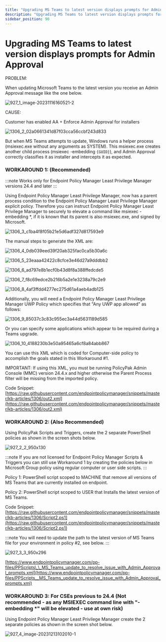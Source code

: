 ```yaml
---
title: "Upgrading MS Teams to latest version displays prompts for Admin Approval"
description: "Upgrading MS Teams to latest version displays prompts for Admin Approval"
sidebar_position: 90
---
```


# Upgrading MS Teams to latest version displays prompts for Admin Approval

PROBLEM:

When updating Microsoft Teams to the latest version you receive an Admin Approval message like the
one below.

![927_1_image-20231116160521-2](../assets/927_1_image-20231116160521-2.webp)

CAUSE:

Customer has enabled AA + Enforce Admin Approval for installers

![1306_2_02a0661341d87f03cca56ccbf243d833](../assets/1306_2_02a0661341d87f03cca56ccbf243d833.webp)

But when MS Teams attempts to update, Windows runs a helper process (msiexec.exe without any
arguments as SYSTEM). This msiexec.exe creates another child process (msiexec -embedding `{GUID}`),
and Admin Approval correctly classifies it as installer and intercepts it as expected.

### WORKAROUND 1: (Recommended)

:::note
Works only for Endpoint Policy Manager Least Privilege Manager versions 24.4 and later
:::


Using Endpoint Policy Manager Least Privilege Manager, now has a parent process condition to the
Endpoint Policy Manager Least Privilege Manager explicit policy. Therefore you can instruct Endpoint
Policy Manager Least Privilege Manager to securely to elevate a command like msiexec -embedding \*,
if it is known that its parent is also msiexec.exe, and signed by Microsoft.

![1306_3_c1ba4f8f05b21e5d6adf327d817593e9](../assets/1306_3_c1ba4f8f05b21e5d6adf327d817593e9.webp)

The manual steps to generate the XML are:

![1306_4_0db039eed39f20ab325fac0ca5b30a6c](../assets/1306_4_0db039eed39f20ab325fac0ca5b30a6c.webp)

![1306_5_23eaaa42422c8cfce3e46d27a9dddbb2](../assets/1306_5_23eaaa42422c8cfce3e46d27a9dddbb2.webp)

![1306_6_ad797e8b1ecf0b43d8f8a388ffedcde5](../assets/1306_6_ad797e8b1ecf0b43d8f8a388ffedcde5.webp)

![1306_7_f8c69edce2b216b5a2e1e3238a79c2e9](../assets/1306_7_f8c69edce2b216b5a2e1e3238a79c2e9.webp)

![1306_8_4af3ffdd4277ec275d61a4aeb4adb125](../assets/1306_8_4af3ffdd4277ec275d61a4aeb4adb125.webp)

Additionally, you will need a Endpoint Policy Manager Least Privilege Manager UWP Policy which
specifies that "Any UWP app allowed" as follows:

![1306_9_85037c3c83c955ec3a44d5631189d585](../assets/1306_9_85037c3c83c955ec3a44d5631189d585.webp)

Or you can specify some applications which appear to be required during a Teams upgrade.

![1306_10_4188230b3e50a95465a6cf8a84abb867](../assets/1306_10_4188230b3e50a95465a6cf8a84abb867.webp)

You can use this XML which is coded for Computer-side policy to accomplish the goals stated in this
Workaround #1.

IMPORTANT: If using this XML, you must be running PolicyPak Admin Console (MMC) version 24.4.x and
higher otherwise the Parent Process filter will be missing from the imported policy.

Code Snippet:
[https://raw.githubusercontent.com/endpointpolicymanager/snippets/master/kb-articles/1306/out2.xml](https://raw.githubusercontent.com/endpointpolicymanager/snippets/master/kb-articles/1306/out2.xml)

### WORKAROUND 2: (Also Recommended)

Using PolicyPak Scripts and Triggers, create the 2 separate PowerShell policies as shown in the
screen shots below.

![927_2_2_950x130](../assets/927_2_2_950x130.webp)

:::note
If you are not licensed for Endpoint Policy Manager Scripts & Triggers you can still use
Workaround 1 by creating the policies below in Microsoft Group policy using regular computer or user
side scripts.
:::


Policy 1: PowerShell script scoped to MACHINE that remove all versions of MS Teams that are
currently installed on endpoint.

Policy 2: PowerShell script scoped to USER that Installs the latest version of MS Teams.

Code Snippet:
[https://raw.githubusercontent.com/endpointpolicymanager/snippets/master/kb-articles/1306/Script2.ps1](https://raw.githubusercontent.com/endpointpolicymanager/snippets/master/kb-articles/1306/Script2.ps1)

:::note
You will need to update the path to the latest version of MS Teams file for your
environment in policy #2, see below.
:::


![927_3_3_950x296](../assets/927_3_3_950x296.webp)

[https://www.endpointpolicymanager.com/pp-files/PPScripts\_\_MS_Teams_update_to_resolve_issue_with_Admin_Approval_prompts.xml](https://www.endpointpolicymanager.com/pp-files/PPScripts__MS_Teams_update_to_resolve_issue_with_Admin_Approval_prompts.xml)

### WORKAROUND 3: For CSEs previous to 24.4 (Not recommended - as any MSIEXEC command line with "-embedding \*" will be elevated - use at own risk)

Using Endpoint Policy Manager Least Privilege Manager create the 2 separate policies as shown in the
screen shot below.

![927_4_image-20231213102010-1](../assets/927_4_image-20231213102010-1.webp)
